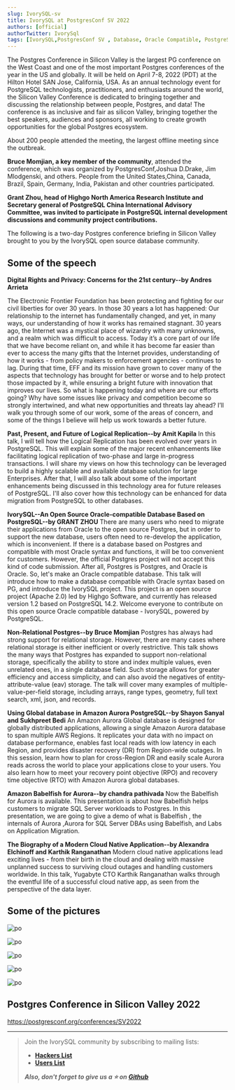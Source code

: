```yaml
---
slug: IvorySQL-sv
title: IvorySQL at PostgresConf SV 2022 
authors: [official]
authorTwitter: IvorySql
tags: [IvorySQL,PostgresConf SV , Database, Oracle Compatible, PostgreSQL, Join Us]
---
```


The Postgres Conference in Silicon Valley is the largest PG conference on the West Coast and one of the most important Postgres conferences of the year in the US and globally. It will be held on April 7-8, 2022 (PDT) at the Hilton Hotel SAN Jose, California, USA. As an annual technology event for PostgreSQL technologists, practitioners, and enthusiasts around the world, the Silicon Valley Conference is dedicated to bringing together and discussing the relationship between people, Postgres, and data! The conference is as inclusive and fair as silicon Valley, bringing together the best speakers, audiences and sponsors, all working to create growth opportunities for the global Postgres ecosystem.

 About 200 people attended the meeting, the largest offline meeting since the outbreak. 

**Bruce Momjian, a key member of the community**, attended the conference, which was organized by PostgresConf,Joshua D.Drake, Jim Mlodgenski, and others. People from the United States,China, Canada, Brazil, Spain, Germany, India, Pakistan and other countries participated.

**Grant Zhou, head of Highgo North America Research Institute and Secretary general of PostgreSQL China International Advisory Committee, was invited to participate in PostgreSQL internal development discussions and community project contributions.** 

The following is a two-day Postgres conference briefing in Silicon Valley brought to you by the IvorySQL open source database community.

## Some of the speech

**Digital Rights and Privacy: Concerns for the 21st century--by Andres Arrieta**

The Electronic Frontier Foundation has been protecting and fighting for our civil liberties for over 30 years. In those 30 years a lot has happened: Our relationship to the internet has fundamentally changed, and yet, in many ways, our understanding of how it works has remained stagnant. 30 years ago, the Internet was a mystical place of wizardry with many unknowns, and a realm which was difficult to access. Today it’s a core part of our life that we have become reliant on, and while it has become far easier than ever to access the many gifts that the Internet provides, understanding of how it works - from policy makers to enforcement agencies - continues to lag. During that time, EFF and its mission have grown to cover many of the aspects that technology has brought for better or worse and to help protect those impacted by it, while ensuring a bright future with innovation that improves our lives. So what is happening today and where are our efforts going? Why have some issues like privacy and competition become so strongly intertwined, and what new opportunities and threats lay ahead? I’ll walk you through some of our work, some of the areas of concern, and some of the things I believe will help us work towards a better future.



**Past, Present, and Future of Logical Replication--by Amit Kapila**
In this talk, I will tell how the Logical Replication has been evolved over years in PostgreSQL. This will explain some of the major recent enhancements like facilitating logical replication of two-phase and large in-progress transactions. I will share my views on how this technology can be leveraged to build a highly scalable and available database solution for large Enterprises. After that, I will also talk about some of the important enhancements being discussed in this technology area for future releases of PostgreSQL. I'll also cover how this technology can be enhanced for data migration from PostgreSQL to other databases.



**IvorySQL--An Open Source Oracle-compatible Database Based on PostgreSQL--by GRANT ZHOU**
There are many users who need to migrate their applications from Oracle to the open source Postgres, but in order to support the new database, users often need to re-develop the application, which is inconvenient. If there is a database based on Postgres and compatible with most Oracle syntax and functions, it will be too convenient for customers. However, the official Postgres project will not accept this kind of code submission. After all, Postgres is Postgres, and Oracle is Oracle. So, let's make an Oracle compatible database. This talk will introduce how to make a database compatible with Oracle syntax based on PG, and introduce the IvorySQL project. This project is an open source project (Apache 2.0) led by Highgo Software, and currently has released version 1.2 based on PostgreSQL 14.2. Welcome everyone to contribute on this open source Oracle compatible database - IvorySQL, powered by PostgreSQL.



**Non-Relational Postgres--by Bruce Momjian**
Postgres has always had strong support for relational storage. However, there are many cases where relational storage is either inefficient or overly restrictive. This talk shows the many ways that Postgres has expanded to support non-relational storage, specifically the ability to store and index multiple values, even unrelated ones, in a single database field. Such storage allows for greater efficiency and access simplicity, and can also avoid the negatives of entity-attribute-value (eav) storage. The talk will cover many examples of multiple-value-per-field storage, including arrays, range types, geometry, full text search, xml, json, and records.



**Using Global database in Amazon Aurora PostgreSQL--by Shayon Sanyal and Sukhpreet Bedi**
An Amazon Aurora Global database is designed for globally distributed applications, allowing a single Amazon Aurora database to span multiple AWS Regions. It replicates your data with no impact on database performance, enables fast local reads with low latency in each Region, and provides disaster recovery (DR) from Region-wide outages. In this session, learn how to plan for cross-Region DR and easily scale Aurora reads across the world to place your applications close to your users. You also learn how to meet your recovery point objective (RPO) and recovery time objective (RTO) with Amazon Aurora global databases.



**Amazon Babelfish for Aurora--by chandra pathivada**
Now the Babelfish for Aurora is available. This presentation is about how Babelfish helps customers to migrate SQL Server workloads to Postgres. In this presentation, we are going to give a demo of what is Babelfish , the internals of Aurora ,Aurora for SQL Server DBAs using Babelfish, and Labs on Application Migration.



**The Biography of a Modern Cloud Native Application--by Alexandra Elchinoff and Karthik Ranganathan**
Modern cloud native applications lead exciting lives - from their birth in the cloud and dealing with massive unplanned success to surviving cloud outages and handling customers worldwide. In this talk, Yugabyte CTO Karthik Ranganathan walks through the eventful life of a successful cloud native app, as seen from the perspective of the data layer.





## Some of the pictures

![po](po-one.png)

![po](po-two.png)

![po](po-three.png)

![po](po-four.png)

![po](po-five.png)





## Postgres Conference in Silicon Valley 2022

https://postgresconf.org/conferences/SV2022



---

>Join the IvorySQL community by subscribing to mailing lists:  
>- **[Hackers List](https://lists.ivorysql.org/postorius/lists/hackers.ivorysql.org/)**  
>- **[Users List](https://lists.ivorysql.org/postorius/lists/general.ivorysql.org/)**  
>  
>***Also, don't forget to give us a :star: on [Github](https://github.com/IvorySQL/IvorySQL)***

